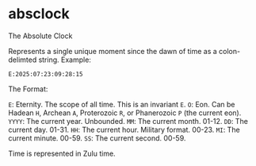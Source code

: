 # absclock
The Absolute Clock

Represents a single unique moment since the dawn of time as a colon-delimted string. Example:

`E:2025:07:23:09:28:15`

The Format:

`E`: Eternity. The scope of all time. This is an invariant `E`.
`O`: Eon. Can be Hadean `H`, Archean `A`, Proterozoic `R`, or Phanerozoic `P` (the current eon).
`YYYY`: The current year. Unbounded.
`MM`: The current month. 01-12.
`DD`: The current day. 01-31.
`HH`: The current hour. Military format. 00-23.
`MI`: The current minute. 00-59.
`SS`: The current second. 00-59.

Time is represented in Zulu time.
